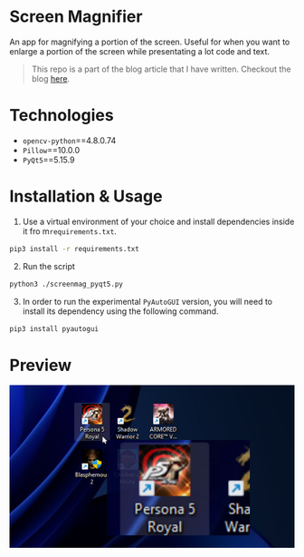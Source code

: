 # Screen Magnifier

An app for magnifying a portion of the screen. Useful for when you want to enlarge a portion of the screen while presentating a lot code and text.

> This repo is a part of the blog article that I have written. Checkout the blog [here](https://medium.com/@hammad.ai/make-a-screen-magnification-tool-using-python-with-pyqt5-44ef47dc3325).

# Technologies

- `opencv-python`==4.8.0.74
- `Pillow`==10.0.0
- `PyQt5`==5.15.9

# Installation & Usage

1. Use a virtual environment of your choice and install dependencies inside it fro m`requirements.txt`.

```bash
pip3 install -r requirements.txt
```

2. Run the script

```bash
python3 ./screenmag_pyqt5.py
```

3. In order to run the experimental `PyAutoGUI` version, you will need to install its dependency using the following command.

```bash
pip3 install pyautogui
```

# Preview
![App preview](docs/images/preview.png)
